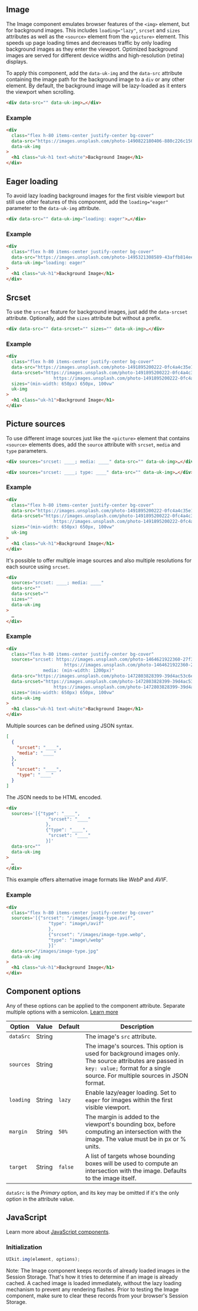 ## Image

The Image component emulates browser features of the `<img>` element, but for background images. This includes `loading="lazy"`, `srcset` and `sizes` attributes as well as the `<source>` element from the `<picture>` element. This speeds up page loading times and decreases traffic by only loading background images as they enter the viewport. Optimized background images are served for different device widths and high-resolution (retina) displays.

To apply this component, add the `data-uk-img` and the `data-src` attribute containing the image path for the background image to a `div` or any other element. By default, the background image will be lazy-loaded as it enters the viewport when scrolling.

```html
<div data-src="" data-uk-img>…</div>
```

### Example

```html
<div
  class="flex h-80 items-center justify-center bg-cover"
  data-src="https://images.unsplash.com/photo-1490822180406-880c226c150b?fit=crop&w=650&h=433&q=80"
  data-uk-img
>
  <h1 class="uk-h1 text-white">Background Image</h1>
</div>
```

## Eager loading

To avoid lazy loading background images for the first visible viewport but still use other features of this component, add the `loading="eager"` parameter to the `data-uk-img` attribute.

```html
<div data-src="" data-uk-img="loading: eager">…</div>
```

### Example

```html
<div
  class="flex h-80 items-center justify-center bg-cover"
  data-src="https://images.unsplash.com/photo-1495321308589-43affb814eee?fit=crop&w=650&h=433&q=80"
  data-uk-img="loading: eager"
>
  <h1 class="uk-h1">Background Image</h1>
</div>
```

## Srcset

To use the `srcset` feature for background images, just add the `data-srcset` attribute. Optionally, add the `sizes` attribute but without a prefix.

```html
<div data-src="" data-srcset="" sizes="" data-uk-img>…</div>
```

### Example

```html
<div
  class="flex h-80 items-center justify-center bg-cover"
  data-src="https://images.unsplash.com/photo-1491895200222-0fc4a4c35e18?fit=crop&w=650&h=433&q=80"
  data-srcset="https://images.unsplash.com/photo-1491895200222-0fc4a4c35e18?fit=crop&w=650&h=433&q=80 650w,
                  https://images.unsplash.com/photo-1491895200222-0fc4a4c35e18?fit=crop&w=1300&h=866&q=80 1300w"
  sizes="(min-width: 650px) 650px, 100vw"
  uk-img
>
  <h1 class="uk-h1">Background Image</h1>
</div>
```

## Picture sources

To use different image sources just like the `<picture>` element that contains `<source>` elements does, add the `source` attribute with `srcset`, `media` and `type` parameters.

```html
<div sources="srcset: ____; media: ____" data-src="" data-uk-img>…</div>

<div sources="srcset: ____; type: ____" data-src="" data-uk-img>…</div>
```

### Example

```html
<div
  class="flex h-80 items-center justify-center bg-cover"
  data-src="https://images.unsplash.com/photo-1491895200222-0fc4a4c35e18?fit=crop&w=650&h=433&q=80"
  data-srcset="https://images.unsplash.com/photo-1491895200222-0fc4a4c35e18?fit=crop&w=650&h=433&q=80 650w,
                  https://images.unsplash.com/photo-1491895200222-0fc4a4c35e18?fit=crop&w=1300&h=866&q=80 1300w"
  sizes="(min-width: 650px) 650px, 100vw"
  uk-img
>
  <h1 class="uk-h1">Background Image</h1>
</div>
```

It's possible to offer multiple image sources and also multiple resolutions for each source using `srcset`.

```html
<div
  sources="srcset: ____; media: ____"
  data-src=""
  data-srcset=""
  sizes=""
  data-uk-img
>
  …
</div>
```

### Example

```html
<div
  class="flex h-80 items-center justify-center bg-cover"
  sources="srcset: https://images.unsplash.com/photo-1464621922360-27f3bf0eca75?fit=crop&w=650&h=433&q=80 650w,
                      https://images.unsplash.com/photo-1464621922360-27f3bf0eca75?fit=crop&w=1300&h=866&q=80 1300w;
              media: (min-width: 1200px)"
  data-src="https://images.unsplash.com/photo-1472803828399-39d4ac53c6e5?fit=crop&w=650&h=433&q=80"
  data-srcset="https://images.unsplash.com/photo-1472803828399-39d4ac53c6e5?fit=crop&w=650&h=433&q=80 650w,
                  https://images.unsplash.com/photo-1472803828399-39d4ac53c6e5?fit=crop&w=1300&h=866&q=80 1300w"
  sizes="(min-width: 650px) 650px, 100vw"
  data-uk-img
>
  <h1 class="uk-h1 text-white">Background Image</h1>
</div>
```

Multiple sources can be defined using JSON syntax.

```json
[
  {
    "srcset": "____",
    "media": "____"
  },
  {
    "srcset": "____",
    "type": "____"
  }
]
```

The JSON needs to be HTML encoded.

```html
<div
  sources='[{"type": "____",
                "srcset": "____"
               },
               {"type": "____",
                "srcset": "____"
               }]'
  data-src=""
  data-uk-img
>
  …
</div>
```

This example offers alternative image formats like _WebP_ and _AVIF_.

### Example

```html
<div
  class="flex h-80 items-center justify-center bg-cover"
  sources='[{"srcset": "/images/image-type.avif",
                "type": "image\/avif"
                },
                {"srcset": "/images/image-type.webp",
                "type": "image\/webp"
                }]'
  data-src="/images/image-type.jpg"
  data-uk-img
>
  <h1 class="uk-h1">Background Image</h1>
</div>
```

## Component options

Any of these options can be applied to the component attribute. Separate multiple options with a semicolon. [Learn more](https://franken-ui.dev/docs/2.1/javascript#component-configuration)

| Option    | Value  | Default | Description                                                                                                                                                                             |
| --------- | ------ | ------- | --------------------------------------------------------------------------------------------------------------------------------------------------------------------------------------- |
| `dataSrc` | String |         | The image's `src` attribute.                                                                                                                                                            |
| `sources` | String |         | The image's sources. This option is used for background images only. The source attributes are passed in `key: value;` format for a single source. For multiple sources in JSON format. |
| `loading` | String | `lazy`  | Enable lazy/eager loading. Set to `eager` for images within the first visible viewport.                                                                                                 |
| `margin`  | String | `50%`   | The margin is added to the viewport's bounding box, before computing an intersection with the image. The value must be in px or % units.                                                |
| `target`  | String | `false` | A list of targets whose bounding boxes will be used to compute an intersection with the image. Defaults to the image itself.                                                            |

`dataSrc` is the _Primary_ option, and its key may be omitted if it's the only option in the attribute value.

## JavaScript

Learn more about [JavaScript components](https://franken-ui.dev/docs/2.1/javascript#programmatic-use).

### Initialization

```js
UIkit.img(element, options);
```

Note: The Image component keeps records of already loaded images in the Session Storage. That's how it tries to determine if an image is already cached. A cached image is loaded immediately, without the lazy loading mechanism to prevent any rendering flashes. Prior to testing the Image component, make sure to clear these records from your browser's Session Storage.

